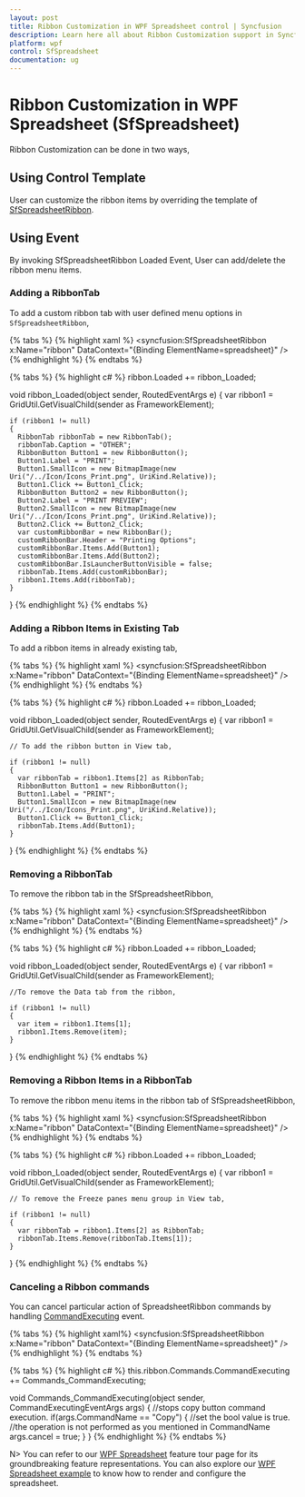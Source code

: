 ```yaml
---
layout: post
title: Ribbon Customization in WPF Spreadsheet control | Syncfusion
description: Learn here all about Ribbon Customization support in Syncfusion WPF Spreadsheet (SfSpreadsheet) control and more.
platform: wpf
control: SfSpreadsheet
documentation: ug
---
```


# Ribbon Customization in WPF Spreadsheet (SfSpreadsheet)

Ribbon Customization can be done in two ways,

## Using Control Template

User can customize the ribbon items by overriding the template of [SfSpreadsheetRibbon](https://help.syncfusion.com/cr/wpf/Syncfusion.UI.Xaml.Spreadsheet.SfSpreadsheetRibbon.html).

## Using Event

By invoking SfSpreadsheetRibbon Loaded Event, User can add/delete the ribbon menu items.

### Adding a RibbonTab

To add a custom ribbon tab with user defined menu options in `SfSpreadsheetRibbon`, 

{% tabs %}
{% highlight xaml %}
<syncfusion:SfSpreadsheetRibbon x:Name="ribbon" DataContext="{Binding ElementName=spreadsheet}" />
{% endhighlight %}
{% endtabs %}

{% tabs %}
{% highlight c# %}
ribbon.Loaded += ribbon_Loaded;
    
void ribbon_Loaded(object sender, RoutedEventArgs e)
{
    var ribbon1 = GridUtil.GetVisualChild<Ribbon>(sender as FrameworkElement);

    if (ribbon1 != null)
    {
      RibbonTab ribbonTab = new RibbonTab();
      ribbonTab.Caption = "OTHER";
      RibbonButton Button1 = new RibbonButton();
      Button1.Label = "PRINT";
      Button1.SmallIcon = new BitmapImage(new Uri("/../Icon/Icons_Print.png", UriKind.Relative));
      Button1.Click += Button1_Click;
      RibbonButton Button2 = new RibbonButton();
      Button2.Label = "PRINT PREVIEW";
      Button2.SmallIcon = new BitmapImage(new Uri("/../Icon/Icons_Print.png", UriKind.Relative));
      Button2.Click += Button2_Click;
      var customRibbonBar = new RibbonBar();
      customRibbonBar.Header = "Printing Options";
      customRibbonBar.Items.Add(Button1);
      customRibbonBar.Items.Add(Button2);
      customRibbonBar.IsLauncherButtonVisible = false;
      ribbonTab.Items.Add(customRibbonBar);
      ribbon1.Items.Add(ribbonTab);
    }
}
{% endhighlight %}
{% endtabs %}

### Adding a Ribbon Items in Existing Tab

To add a ribbon items in already existing tab,

{% tabs %}
{% highlight xaml %}
<syncfusion:SfSpreadsheetRibbon x:Name="ribbon" DataContext="{Binding ElementName=spreadsheet}" />
{% endhighlight %}
{% endtabs %}

{% tabs %}
{% highlight c# %}
ribbon.Loaded += ribbon_Loaded;
    
void ribbon_Loaded(object sender, RoutedEventArgs e)
{
    var ribbon1 = GridUtil.GetVisualChild<Ribbon>(sender as FrameworkElement);
    
    // To add the ribbon button in View tab,
    
    if (ribbon1 != null)
    {
      var ribbonTab = ribbon1.Items[2] as RibbonTab;
      RibbonButton Button1 = new RibbonButton();
      Button1.Label = "PRINT";
      Button1.SmallIcon = new BitmapImage(new Uri("/../Icon/Icons_Print.png", UriKind.Relative));
      Button1.Click += Button1_Click;
      ribbonTab.Items.Add(Button1);
    }
}
{% endhighlight %}
{% endtabs %}

### Removing a RibbonTab

To remove the ribbon tab in the SfSpreadsheetRibbon,

{% tabs %}
{% highlight xaml %}
<syncfusion:SfSpreadsheetRibbon x:Name="ribbon" DataContext="{Binding ElementName=spreadsheet}" />
{% endhighlight %}
{% endtabs %}

{% tabs %}
{% highlight c# %}
ribbon.Loaded += ribbon_Loaded;
    
void ribbon_Loaded(object sender, RoutedEventArgs e)
{
    var ribbon1 = GridUtil.GetVisualChild<Ribbon>(sender as FrameworkElement);
    
    //To remove the Data tab from the ribbon,

    if (ribbon1 != null)
    {
      var item = ribbon1.Items[1];
      ribbon1.Items.Remove(item);
    }
}
{% endhighlight %}
{% endtabs %}


### Removing a Ribbon Items in a RibbonTab

To remove the ribbon menu items in the ribbon tab of SfSpreadsheetRibbon,

{% tabs %}
{% highlight xaml %}
<syncfusion:SfSpreadsheetRibbon x:Name="ribbon" DataContext="{Binding ElementName=spreadsheet}" />
{% endhighlight %}
{% endtabs %}

{% tabs %}
{% highlight c# %}
ribbon.Loaded += ribbon_Loaded;
    
void ribbon_Loaded(object sender, RoutedEventArgs e)
{
    var ribbon1 = GridUtil.GetVisualChild<Ribbon>(sender as FrameworkElement);
    
    // To remove the Freeze panes menu group in View tab,
    
    if (ribbon1 != null)
    {
      var ribbonTab = ribbon1.Items[2] as RibbonTab;
      ribbonTab.Items.Remove(ribbonTab.Items[1]);
    }
}
{% endhighlight %}
{% endtabs %}

### Canceling a Ribbon commands

You can cancel particular action of SpreadsheetRibbon commands by handling [CommandExecuting](https://help.syncfusion.com/cr/wpf/Syncfusion.UI.Xaml.Spreadsheet.Helpers.CommandExecutionEventArgs.html) event.

{% tabs %}
{% highlight xaml%}
<syncfusion:SfSpreadsheetRibbon x:Name="ribbon" DataContext="{Binding ElementName=spreadsheet}" />
{% endhighlight %}
{% endtabs %}

{% tabs %}
{% highlight c# %}
this.ribbon.Commands.CommandExecuting += Commands_CommandExecuting;

void Commands_CommandExecuting(object sender, CommandExecutingEventArgs args)
{
	//stops copy button command execution.
	if(args.CommandName == "Copy")
	{
		//set the bool value is true.
		//the operation is not performed as you mentioned in CommandName
		args.cancel = true;
	}
}
{% endhighlight %}
{% endtabs %}


N> You can refer to our [WPF Spreadsheet](https://www.syncfusion.com/wpf-controls/spreadsheet) feature tour page for its groundbreaking feature representations. You can also explore our [WPF Spreadsheet example](https://github.com/syncfusion/wpf-demos) to know how to render and configure the spreadsheet.